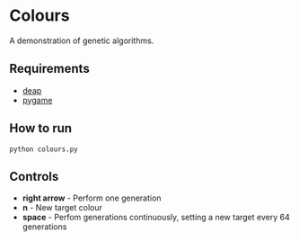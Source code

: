 # Colours
A demonstration of genetic algorithms.

## Requirements
 - [deap](https://github.com/DEAP/deap "DEAP on Github")
 - [pygame](https://github.com/pygame/pygame "Pygame on Github")

## How to run
```
python colours.py
```

## Controls
 - __right arrow__ - Perform one generation
 - __n__ - New target colour
 - __space__ - Perfom generations continuously, setting a new target every 64 generations
